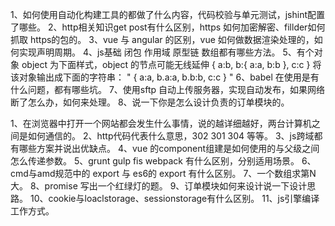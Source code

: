 1、如何使用自动化构建工具的都做了什么内容，代码校验与单元测试，jshint配置了哪些。
2、http相关知识get post有什么区别，https 如何加密解密、fillder如何抓取 https的包的。
3、vue 与 angular 的区别，vue 如何做数据渲染处理的，如何实现声明周期。
4、js基础 闭包 作用域 原型链 数组都有哪些方法。
5、有个对象 object 为下面样式，object 的节点可能无线延伸
   {
	a:b,
	b:{
		a:a,
		b:b
	},
	c:c
   }
   将该对象输出成下面的字符串：
   "
   {
	a:a,
	b.a:a,
        b.b:b,
        c:c
   }
   "
6、babel 在使用是有什么问题，都有哪些坑。
7、使用sftp 自动上传服务器，实现自动发布，如果网络断了怎么办，如何来处理。
8、说一下你是怎么设计负责的订单模块的。

1、在浏览器中打开一个网站都会发生什么事情，说的越详细越好，两台计算机之间是如何通信的。
2、http代码代表什么意思，302 301 304 等等。
3、js跨域都有哪些方案并说出优缺点。
4、vue 的component组建是如何使用的与父级之间怎么传递参数。
5、grunt gulp fis webpack 有什么区别，分别适用场景。
6、cmd与amd规范中的 export 与 es6的 export 有什么区别。
7、一个数组求第N大。
8、promise 写出一个红绿灯的题。
9、订单模块如何来设计说一下设计思路。
10、cookie与loaclstorage、sessionstorage有什么区别。
11、js引擎编译工作方式。

